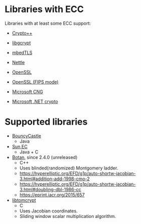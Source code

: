 # Libraries with ECC

Libraries with at least some ECC support:

 - [Crypto++](https://cryptopp.com/)
 - [libgcrypt](https://www.gnupg.org/related_software/libgcrypt/)

 - [mbedTLS](https://tls.mbed.org/)
 - [Nettle](http://www.lysator.liu.se/~nisse/nettle/)
 - [OpenSSL](https://www.openssl.org/)
 - [OpenSSL (FIPS mode)](https://www.openssl.org/docs/fipsnotes.html)

 - [Microsoft CNG](https://msdn.microsoft.com/en-us/library/windows/desktop/aa376210(v=vs.85).aspx)
 - [Microsoft .NET crypto](https://docs.microsoft.com/en-us/dotnet/standard/security/cryptography-model)
 
# Supported libraries

 - [BouncyCastle](https://bouncycastle.org/java.html)
    - Java
 - [Sun EC](https://docs.oracle.com/javase/7/docs/technotes/guides/security/SunProviders.html#SunEC)
    - Java + C
 - [Botan](https://botan.randombit.net/), since 2.4.0 (unreleased)
    - C++
    - Uses blinded(randomized) Montgomery ladder.
    - https://hyperelliptic.org/EFD/g1p/auto-shortw-jacobian-3.html#addition-add-1998-cmo-2
    - https://hyperelliptic.org/EFD/g1p/auto-shortw-jacobian-3.html#doubling-dbl-1986-cc
    - https://eprint.iacr.org/2015/657
 - [libtomcrypt](http://www.libtom.net/LibTomCrypt/)
    - C
    - Uses Jacobian coordinates.
    - Sliding window scalar multiplication algorithm.
